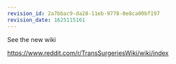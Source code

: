 ```yaml
---
revision_id: 2a7bbac9-da28-11eb-9778-0e8ca00bf197
revision_date: 1625115161
---
```


See the new wiki

https://www.reddit.com/r/TransSurgeriesWiki/wiki/index